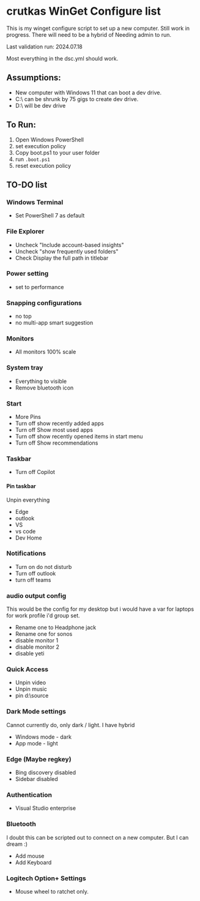 # crutkas WinGet Configure list

This is my winget configure script to set up a new computer.  Still work in progress.  There will need to be a hybrid of Needing admin to run.  

Last validation run: 2024.07.18

Most everything in the dsc.yml should work.

## Assumptions:

- New computer with Windows 11 that can boot a dev drive.
- C:\ can be shrunk by 75 gigs to create dev drive. 
- D:\ will be dev drive

## To Run:

1. Open Windows PowerShell
2. set execution policy
3. Copy boot.ps1 to your user folder
4. run `.boot.ps1`
5. reset execution policy

## TO-DO list

### Windows Terminal
- Set PowerShell 7 as default

### File Explorer
- Uncheck "Include account-based insights"
- Uncheck "show frequently used folders"
- Check Display the full path in titlebar

### Power setting
- set to performance

### Snapping configurations
- no top
- no multi-app smart suggestion

### Monitors
- All monitors 100% scale

### System tray
- Everything to visible
- Remove bluetooth icon

### Start
- More Pins
- Turn off show recently added apps
- Turn off Show most used apps
- Turn off show recently opened items in start menu
- Turn off Show recommendations

### Taskbar
- Turn off Copilot

#### Pin taskbar
Unpin everything
- Edge 
- outlook
- VS
- vs code
- Dev Home

### Notifications
- Turn on do not disturb
- Turn off outlook
- turn off teams

### audio output config
This would be the config for my desktop but i would have a var for laptops for work profile i'd group set.
- Rename one to Headphone jack
- Rename one for sonos
- disable monitor 1
- disable monitor 2
- disable yeti

### Quick Access
- Unpin video
- Unpin music
- pin d:\source

### Dark Mode settings
Cannot currently do, only dark / light.  I have hybrid
- Windows mode - dark
- App mode - light

### Edge  (Maybe regkey)
- Bing discovery disabled
- Sidebar disabled

### Authentication
- Visual Studio enterprise

### Bluetooth 
I doubt this can be scripted out to connect on a new computer.  But I can dream :)
- Add mouse
- Add Keyboard

### Logitech Option+ Settings
- Mouse wheel to ratchet only.
